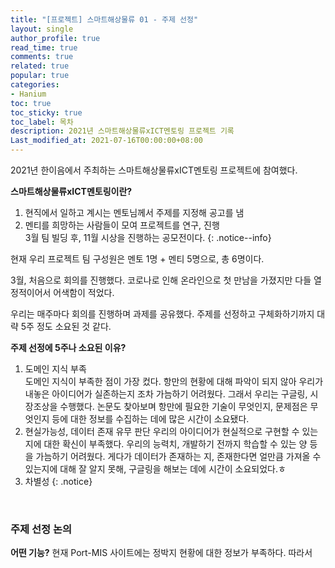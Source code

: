 ```yaml
---
title: "[프로젝트] 스마트해상물류 01 - 주제 선정"
layout: single
author_profile: true
read_time: true
comments: true
related: true
popular: true
categories:
- Hanium
toc: true
toc_sticky: true
toc_label: 목차
description: 2021년 스마트해상물류xICT멘토링 프로젝트 기록
Last_modified_at: 2021-07-16T00:00:00+08:00
---
```


2021년 한이음에서 주최하는 스마트해상물류xICT멘토링 프로젝트에 참여했다.<br>

**스마트해상물류xICT멘토링이란?**
1. 현직에서 일하고 계시는 멘토님께서 주제를 지정해 공고를 냄<br>
2. 멘티를 희망하는 사람들이 모여 프로젝트를 연구, 진행<br>
3월 팀 빌딩 후, 11월 시상을 진행하는 공모전이다.
{: .notice--info}

현재 우리 프로젝트 팀 구성원은 멘토 1명 + 멘티 5명으로, 총 6명이다.<br>

3월, 처음으로 회의를 진행했다. 코로나로 인해 온라인으로 첫 만남을 가졌지만 다들 열정적이어서 어색함이 적었다.<br>

우리는 매주마다 회의를 진행하며 과제를 공유했다. 주제를 선정하고 구체화하기까지 대략 5주 정도 소요된 것 같다.<br>

**주제 선정에 5주나 소요된 이유?**
1. 도메인 지식 부족<br>
도메인 지식이 부족한 점이 가장 컸다. 항만의 현황에 대해 파악이 되지 않아 우리가 내놓은 아이디어가 실존하는지 조차 가늠하기 어려웠다. 그래서 우리는 구글링, 시장조상을 수행했다. 논문도 찾아보며 항만에 필요한 기술이 무엇인지, 문제점은 무엇인지 등에 대한 정보를 수집하는 데에 많은 시간이 소요됐다.<br>
2. 현실가능성, 데이터 존재 유무 판단
우리의 아이디어가 현실적으로 구현할 수 있는지에 대한 확신이 부족했다. 우리의 능력치, 개발하기 전까지 학습할 수 있는 양 등을 가늠하기 어려웠다. 게다가 데이터가 존재하는 지, 존재한다면 얼만큼 가져올 수 있는지에 대해 잘 알지 못해, 구글링을 해보는 데에 시간이 소요되었다.ㅎ
3. 차별성
{: .notice}

<br>

### 주제 선정 논의

**어떤 기능?**
현재 Port-MIS 사이트에는 정박지 현황에 대한 정보가 부족하다. 따라서 
